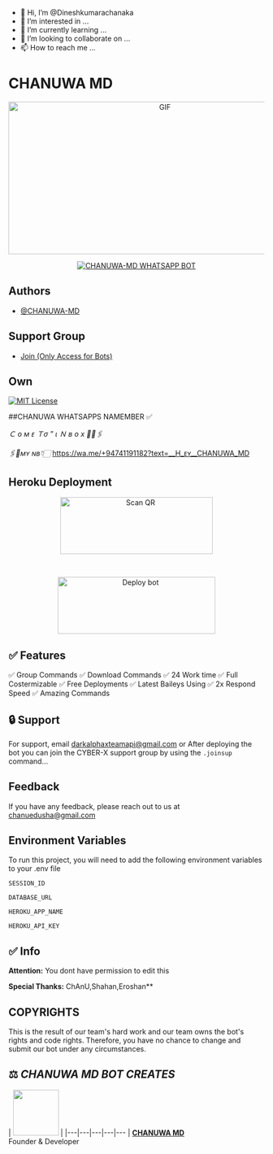 - 👋 Hi, I’m @Dineshkumarachanaka
- 👀 I’m interested in ...
- 🌱 I’m currently learning ...
- 💞️ I’m looking to collaborate on ...
- 📫 How to reach me ...

<!---
Dineshkumarachanaka/Dineshkumarachanaka is a ✨ special ✨ repository because its `README.md` (this file) appears on your GitHub profile.
You can click the Preview link to take a look at your changes.
--->
# CHANUWA MD 

<p align = center>   <img src="https://telegra.ph/file/d2e43e0b7e028a334be7a.jpg" alt="GIF" width="600" height="300"/> </p>

<p align  = center> <a href="#"><img title="CHANUWA-MD WHATSAPP BOT" src="https://img.shields.io/badge/CHANUWA-MD WhatsApp Bot-green?colorA=%23ff0000&colorB=%23017e40&style=for-the-badge"></a> </p>


## Authors

- [@CHANUWA-MD](https://www.github.com/Dineshkumarachanaka)

## Support Group

- [Join (Only Access for Bots) ]([https://chat.whatsapp.com/G1q4YavL1qPE9ed608U2Ha])

## Own

[![MIT License](https://telegra.ph/file/d2e43e0b7e028a334be7a.jpg)](https://choosealicense.com/licenses/mit/)

##CHANUWA WHATSAPPS NAMEMBER ✅

_Ｃ ᴏ ᴍ ᴇ  Ｔσ " ι Ｎ ʙ ᴏ x 🥺🩷🖇️_

_🖇️💞ᴍʏ ɴʙ👇🏻_
https://wa.me/+94741191182?text=__H_ᴇʏ__CHANUWA_MD


## Heroku Deployment

<p align = center > <a href="https://gpt-qr-code.onrender.com/cyber-x"><img align="center" src="https://i.imgur.com/dzPTA6u.png" alt="Scan QR" height="112" width="300" /></a> </p> <br>
<p align = center > <a href="https://heroku.com/deploy?template=https://github.com/Dineshkumarachanaka/CHANUWA-MD-WHATSAPP-BOT" target="blank"><img align="center" src="https://i.imgur.com/6rs61MY.png" alt="Deploy bot" height="112" width="310" /></a> </p>



## ✅ Features

✅ Group Commands
✅ Download Commands
✅ 24 Work time
✅ Full Costermizable
✅ Free Deployments
✅ Latest Baileys Using
✅ 2x Respond Speed
✅ Amazing Commands


## 🔒 Support

For support, email darkalphaxteamapi@gmail.com or After deploying the bot you can join the CYBER-X support group by using the `.joinsup` command…


## Feedback

If you have any feedback, please reach out to us at chanuedusha@gmail.com


## Environment Variables

To run this project, you will need to add the following environment variables to your .env file

`SESSION_ID`

`DATABASE_URL`

`HEROKU_APP_NAME`

`HEROKU_API_KEY`






## ✅ Info

**Attention:** You dont have permission to edit this

**Special Thanks:** ChAnU,Shahan,Eroshan**
## COPYRIGHTS 

This is the result of our team's hard work and our team owns the bot's rights and code rights. Therefore, you have no chance to change and submit our bot under any circumstances.


## ⚖️  *CHANUWA MD BOT CREATES*

| <a href="https://github.com/CHANUWAMD"><img src="https://telegra.ph/file/d2e43e0b7e028a334be7a.jpg" width=90 height=90></a> |
|---|---|---|---|---
| **[CHANUWA MD](https://github.com/Dineshkumarachanaka/)**</br>Founder & Developer</br>
